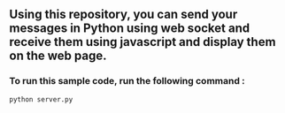 ## Using this repository, you can send your messages in Python using web socket and receive them using javascript and display them on the web page.

### To run this sample code, run the following command :
```markdwon
python server.py
```
